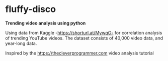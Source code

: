 # fluffy-disco
**Trending video analysis using python**

Using data from Kaggle -https://shorturl.at/MywqO- for correlation analysis of trending YouTube videos. The dataset consists of 40,000 video data, and year-long data. 

Inspired by the https://thecleverprogrammer.com video analysis tutorial
